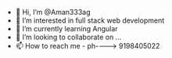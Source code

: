 - 👋 Hi, I’m @Aman333ag
- 👀 I’m interested in full stack web development 
- 🌱 I’m currently learning Angular
- 💞️ I’m looking to collaborate on ...
- 📫 How to reach me - ph----> 9198405022

<!---
Aman333ag/Aman333ag is a ✨ special ✨ repository because its `README.md` (this file) appears on your GitHub profile.
You can click the Preview link to take a look at your changes.
--->

